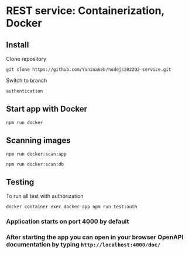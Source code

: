 # REST service: Containerization, Docker

## Install

Clone  repository

```
git clone https://github.com/YaninaSeb/nodejs2022Q2-service.git
```

Switch to  branch 

```
authentication
```

## Start app with Docker

```
npm run docker
```


## Scanning images

```
npm run docker:scan:app
```
```
npm run docker:scan:db
```


## Testing

To run all test with authorization

```
docker container exec docker-app npm run test:auth
```



### Application starts on port 4000 by default 


### After starting the app you can open in your browser OpenAPI documentation by typing ```http://localhost:4000/doc/```

